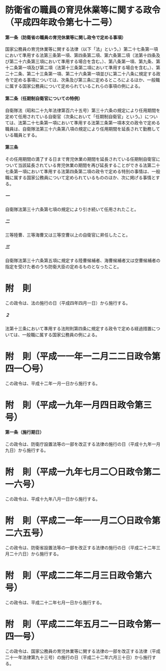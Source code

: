 # 防衛省の職員の育児休業等に関する政令（平成四年政令第七十二号）
#### 第一条（防衛省の職員の育児休業等に関し政令で定める事項）
国家公務員の育児休業等に関する法律（以下「法」という。）第二十七条第一項において準用する法第三条第一項、第四条第二項、第六条第二項（法第十四条及び第二十六条第三項において準用する場合を含む。）、第八条第一項、第九条、第十二条第一項及び第二項（法第十三条第二項において準用する場合を含む。）、第二十二条、第二十三条第一項、第二十六条第一項並びに第二十八条に規定する政令で定める事項については、次条及び第三条に定めるところによるほか、一般職に属する国家公務員について定められているこれらの事項の例による。
#### 第二条（任期制自衛官についての特例）
自衛隊法（昭和二十九年法律第百六十五号）第三十六条の規定により任用期間を定めて任用されている自衛官（次条において「任期制自衛官」という。）については、法第二十七条第一項において準用する法第三条第一項本文の政令で定める職員は、自衛隊法第三十六条第八項の規定により任用期間を延長されて勤務している職員とする。
#### 第三条
その任用期間の満了する日まで育児休業の期間を延長されている任期制自衛官について当該延長されている育児休業の期間を再び延長することができる法第二十七条第一項において準用する法第四条第二項の政令で定める特別の事情は、一般職に属する国家公務員について定められているもののほか、次に掲げる事情とする。
##### 一
自衛隊法第三十六条第七項の規定により引き続いて任用されたこと。
##### 二
三等陸曹、三等海曹又は三等空曹以上の自衛官に昇任したこと。
##### 三
自衛隊法第三十六条第五項に規定する陸曹候補者、海曹候補者又は空曹候補者の指定を受けた者のうち防衛大臣の定めるものとなったこと。
# 附　則
この政令は、法の施行の日（平成四年四月一日）から施行する。
##### ２
法第十三条において準用する法附則第四条に規定する政令で定める経過措置については、一般職に属する国家公務員の例による。
# 附　則（平成一一年一二月二二日政令第四一〇号）
この政令は、平成十二年一月一日から施行する。
# 附　則（平成一九年一月四日政令第三号）
#### 第一条（施行期日）
この政令は、防衛庁設置法等の一部を改正する法律の施行の日（平成十九年一月九日）から施行する。
# 附　則（平成一九年七月二〇日政令第二一六号）
この政令は、平成十九年八月一日から施行する。
# 附　則（平成二一年一一月二〇日政令第二六五号）
この政令は、防衛省設置法等の一部を改正する法律の施行の日（平成二十二年三月二十六日）から施行する。
# 附　則（平成二二年二月三日政令第六号）
この政令は、平成二十二年七月一日から施行する。
# 附　則（平成二二年五月二一日政令第一四一号）
この政令は、国家公務員の育児休業等に関する法律の一部を改正する法律（平成二十一年法律第九十三号）の施行の日（平成二十二年六月三十日）から施行する。
